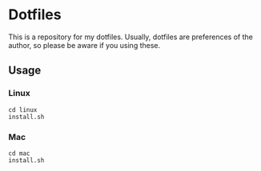 # Dotfiles

This is a repository for my dotfiles. Usually, dotfiles are preferences of the author, so please be aware if you using these.

## Usage

### Linux

```
cd linux
install.sh
```

### Mac

```
cd mac
install.sh
```

